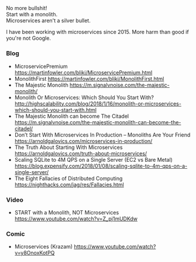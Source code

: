 ## 
No more bullshit!  
Start with a monolith.  
Microservices aren't a silver bullet.  

I have been working with microservices since 2015. More harm than good if you're not Google.

### Blog
- MicroservicePremium https://martinfowler.com/bliki/MicroservicePremium.html
- MonolithFirst https://martinfowler.com/bliki/MonolithFirst.html
- The Majestic Monolith https://m.signalvnoise.com/the-majestic-monolith/
- Monolith Or Microservices: Which Should You Start With? http://highscalability.com/blog/2018/1/16/monolith-or-microservices-which-should-you-start-with.html
- The Majestic Monolith can become The Citadel https://m.signalvnoise.com/the-majestic-monolith-can-become-the-citadel/
- Don’t Start With Microservices In Production – Monoliths Are Your Friend https://arnoldgalovics.com/microservices-in-production/
- The Truth About Starting With Microservices https://arnoldgalovics.com/truth-about-microservices/
- Scaling SQLite to 4M QPS on a Single Server (EC2 vs Bare Metal) https://blog.expensify.com/2018/01/08/scaling-sqlite-to-4m-qps-on-a-single-server/
- The Eight Fallacies of Distributed Computing https://nighthacks.com/jag/res/Fallacies.html


### Video
- START with a Monolith, NOT Microservices https://www.youtube.com/watch?v=Z_pj1mUDKdw

### Comic
- Microservices (Krazam) https://www.youtube.com/watch?v=y8OnoxKotPQ
